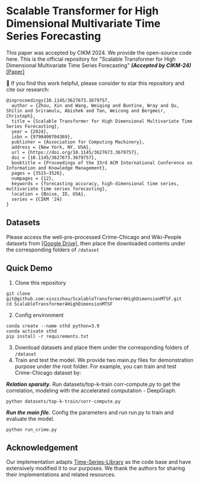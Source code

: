 # Scalable Transformer for High Dimensional Multivariate Time Series Forecasting
This paper was accepted by CIKM 2024. We provide the open-source code here.
This is the official repository for "Scalable Transformer for High Dimensional Multivariate Time Series Forecasting" ***(Accepted by CIKM-24)*** [[Paper]](https://dl.acm.org/doi/10.1145/3627673.3679757) <br>

🌟 If you find this work helpful, please consider to star this repository and cite our research:
```
@inproceedings{10.1145/3627673.3679757,
  author = {Zhou, Xin and Wang, Weiqing and Buntine, Wray and Qu, Shilin and Sriramulu, Abishek and Tan, Weicong and Bergmeir, Christoph},
  title = {Scalable Transformer for High Dimensional Multivariate Time Series Forecasting},
  year = {2024},
  isbn = {9798400704369},
  publisher = {Association for Computing Machinery},
  address = {New York, NY, USA},
  url = {https://doi.org/10.1145/3627673.3679757},
  doi = {10.1145/3627673.3679757},
  booktitle = {Proceedings of the 33rd ACM International Conference on Information and Knowledge Management},
  pages = {3515–3526},
  numpages = {12},
  keywords = {forecasting accuracy, high-dimensional time series, multivariate time series forecasting},
  location = {Boise, ID, USA},
  series = {CIKM '24}
}
```

## Datasets
Please access the well-pre-processed Crime-Chicago and Wiki-People datasets from [[Google Drive]](https://drive.google.com/drive/folders/1O-LcxA3TGTFMpCAybA6OmRXEfjdA8q8W?usp=drive_link), then place the downloaded contents under the corresponding folders of `/dataset`

## Quick Demo
1. Clone this repository
```
git clone git@github.com:xinzzzhou/ScalableTransformer4HighDimensionMTSF.git
cd ScalableTransformer4HighDimensionMTSF
```
2. Config environment
```
conda create --name sthd python=3.9
conda activate sthd
pip install -r requirements.txt
```
3. Download datasets and place them under the corresponding folders of `/dataset`
4. Train and test the model. We provide two main.py files for demonstration purpose under the root folder. For example, you can train and test Crime-Chicago dataset by:
   
***Relation sparsity.***
Run datasets/top-k-train corr-compute.py to get the correlation, modeling with the accelerated computation - DeepGraph. 
```
python datasets/top-k-train/corr-compute.py
```

***Run the main file.***
Config the parameters and run run.py to train and evaluate the model. 
```
python run_crime.py
```


## Acknowledgement
Our implementation adapts [Time-Series-Library](https://github.com/thuml/Time-Series-Library) as the code base and have extensively modified it to our purposes. We thank the authors for sharing their implementations and related resources.
